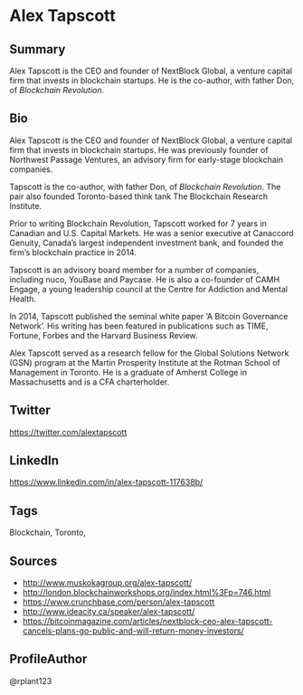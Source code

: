 # Alex Tapscott

## Summary
Alex Tapscott is the CEO and founder of NextBlock Global, a venture capital firm that invests in blockchain startups. He is the co-author, with father Don, of *Blockchain Revolution*. 

## Bio
Alex Tapscott is the CEO and founder of NextBlock Global, a venture capital firm that invests in blockchain startups. He was previously founder of Northwest Passage Ventures, an advisory firm for early-stage blockchain companies. 

Tapscott is the co-author, with father Don, of *Blockchain Revolution*. The pair also founded Toronto-based think tank The Blockchain Research Institute. 

Prior to writing Blockchain Revolution, Tapscott worked for 7 years in Canadian and U.S. Capital Markets. He was a senior executive at Canaccord Genuity, Canada’s largest independent investment bank, and founded the firm’s blockchain practice in 2014.

Tapscott is an advisory board member for a number of companies, including nuco, YouBase and Paycase. He is also a co-founder of CAMH Engage, a young leadership council at the Centre for Addiction and Mental Health.

In 2014, Tapscott published the seminal white paper ‘A Bitcoin Governance Network’. His writing has been featured in publications such as TIME, Fortune, Forbes and the Harvard Business Review. 

Alex Tapscott served as a research fellow for the Global Solutions Network (GSN) program at the Martin Prosperity Institute at the Rotman School of Management in Toronto. He is a graduate of Amherst College in Massachusetts and is a CFA charterholder.

## Twitter
https://twitter.com/alextapscott

## LinkedIn
https://www.linkedin.com/in/alex-tapscott-117638b/

## Tags
Blockchain, Toronto, 

## Sources
- http://www.muskokagroup.org/alex-tapscott/
- http://london.blockchainworkshops.org/index.html%3Fp=746.html 
- https://www.crunchbase.com/person/alex-tapscott
- http://www.ideacity.ca/speaker/alex-tapscott/
- https://bitcoinmagazine.com/articles/nextblock-ceo-alex-tapscott-cancels-plans-go-public-and-will-return-money-investors/ 

## ProfileAuthor
@rplant123
